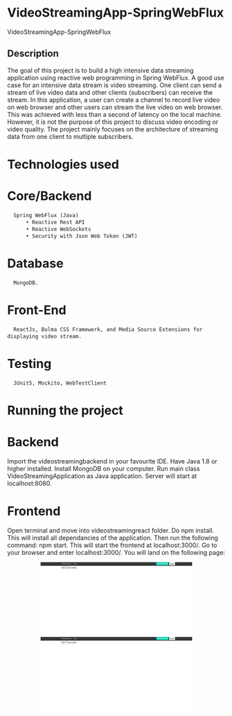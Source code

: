 # VideoStreamingApp-SpringWebFlux
VideoStreamingApp-SpringWebFlux

## Description
The goal of this project is to build a high intensive data streaming application using reactive web programming in Spring WebFlux. A good use case for an intensive data stream is video streaming. One client can send a stream of live video data and other clients (subscribers) can receive the stream. In this application, a user can create a channel to record live video on web browser and other users can stream the live video on web browser. This was achieved with less than a second of latency on the local machine. However, it is not the purpose of this project to discuss video encoding or video quality. The project mainly focuses on the architecture of streaming data from one client to multiple subscribers.

# Technologies used
  # Core/Backend
      Spring WebFlux (Java)
          • Reactive Rest API
          • Reactive WebSockets
          • Security with Json Web Token (JWT)
  # Database
      MongoDB.
  # Front-End
      ReactJs, Bulma CSS Framework, and Media Source Extensions for displaying video stream.
  # Testing
      JUnit5, Mockito, WebTestClient

# Running the project
  # Backend
  Import the videostreamingbackend in your favourite IDE. Have Java 1.8 or higher installed. Install MongoDB on your computer. Run main class VideoStreamingApplication as Java application. Server will start at localhost:8080.
  
  # Frontend
  Open terminal and move into videostreamingreact folder. Do npm install. This will install all dependancies of the application. Then run the following command: npm start. This will start the frontend at localhost:3000/. Go to your browser and enter localhost:3000/. You will land on the following page:
  <p align="center">
  <img src="Screenshot from 2020-04-16 10-29-36.png" width="350" title="hover text">
  <img src="Screenshot from 2020-04-16 10-29-36.png" width="350" alt="accessibility text">
  </p>
  
